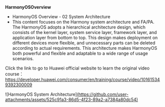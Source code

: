 **HarmonyOSOverview**
- HarmonyOS Overview - 02 System Architecture
- This content focuses on the Harmony system architecture and FA/PA. The HarmonyOS adopts a hierarchical architecture design, which consists of the kernel layer, system service layer, framework layer, and application layer from bottom to top. This design makes deployment on different devices more flexible, and unnecessary parts can be deleted according to actual requirements.
This architecture makes HarmonyOS both powerful and flexible and adaptable to a wide range of usage scenarios.

Click the link to go to Huawei official website to learn the original video course：https://developer.huawei.com/consumer/en/training/course/video/101615349392300009

![HarmonyOS System Architecture][(https://github.com/user-attachments/assets/525c91a3-86d5-4f23-89a2-a7384a80dc54)](https://developer.huawei.com/consumer/en/training/course/video/101615349392300009?ha_source=github&ha_sourceId=89000192)
